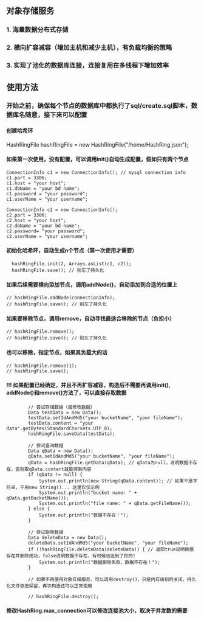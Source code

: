 ## 对象存储服务
### 1. 海量数据分布式存储
### 2. 横向扩容减容（增加主机和减少主机），有负载均衡的策略
### 3. 实现了池化的数据库连接，连接复用在多线程下增加效率

## 使用方法
### 开始之前，确保每个节点的数据库中都执行了sql/create.sql脚本，数据库名随意，接下来可以配置

#### 创建哈希环

HashRingFile hashRingFile = new HashRingFile("/home/HashRing.json");

#### 如果第一次使用，没有配置，可以调用init()自动生成配置，假如只有两个节点

  ```
  ConnectionInfo c1 = new ConnectionInfo(); // mysql connection info
  c1.port = 3306;
  c1.host = "your host";
  c1.dbName = "your bd name";
  c1.password = "your password";
  c1.userName = "your username";
  
  ConnectionInfo c2 = new ConnectionInfo(); 
  c2.port = 3306; 
  c2.host = "your host"; 
  c2.dbName = "your bd name"; 
  c2.password= "your password"; 
  c2.userName = "your username";
 ```

#### 初始化哈希环，自动生成n个节点（第一次使用才需要）

```
  hashRingFile.init(2, Arrays.asList(c1, c2));
  hashRingFile.save(); // 别忘了持久化
```

#### 如果后续需要横向添加节点，调用addNode()，自动添加到合适的位置上

```
// hashRingFile.addNode(connectionInfo); 
// hashRingFile.save(); // 别忘了持久化
```

#### 如果要移除节点，调用remove，自动寻找最适合移除的节点（负担小）

```
// hashRingFile.remove(); 
// hashRingFile.save(); // 别忘了持久化
```

#### 也可以移除，指定节点，如果其负载大的话

```
// hashRingFile.remove(1); 
// hashRingFile.save();

```

#### !!! 如果配置已经确定，并且不再扩容减容，构造后不需要再调用init(), addNode()和remove()方法了，可以直接存取数据

```
        // 尝试存储数据（或修改数据）
        Data testData = new Data();
        testData.setIdAndMd5("your bucketName", "your fileName");
        testData.content = "your data".getBytes(StandardCharsets.UTF_8);
        hashRingFile.saveData(testData);

        // 尝试查询数据
        Data qData = new Data();
        qData.setIdAndMd5("your bucketName", "your fileName");
        qData = hashRingFile.getData(qData); // qData为null，说明数据不存在，否则取qData.content就能得到内容
        if (qData != null) {
            System.out.println(new String(qData.content)); // 如果不是字符串，不用new String()... 这里仅仅示例
            System.out.println("bucket name: " + qData.getBucketName());
            System.out.println("file name: " + qData.getFileName());
        } else {
            System.out.println("数据不存在！");
        }

        // 尝试删除数据
        Data deleteData = new Data();
        deleteData.setIdAndMd5("your bucketName", "your fileName");
        if (!hashRingFile.deleteData(deleteData)) { // 返回true说明数据存在并删除成功，false说明数据不存在，有时候也达到了目的!
            System.out.println("数据删除失败，数据不存在！");
        }

        // 如果不再使用对象存储服务，可以调用destroy()，只是内存级别的关闭，持久化文件依旧保留，再次构造还可以正常使用

        // hashRingFile.destroy();
```
#### 修改HashRing.max_connection可以修改连接池大小，取决于并发数的需要